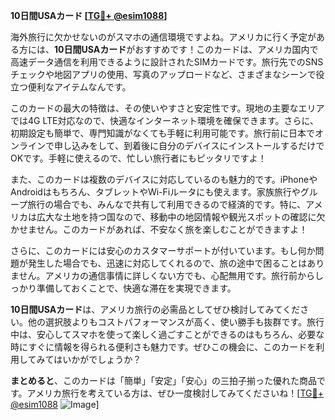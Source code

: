**10日間USAカード [[TG💪+ @esim1088](https://t.me/s/esim1088)]**

海外旅行に欠かせないのがスマホの通信環境ですよね。アメリカに行く予定がある方には、**10日間USAカード**がおすすめです！このカードは、アメリカ国内で高速データ通信を利用できるように設計されたSIMカードです。旅行先でのSNSチェックや地図アプリの使用、写真のアップロードなど、さまざまなシーンで役立つ便利なアイテムなんです。

このカードの最大の特徴は、その使いやすさと安定性です。現地の主要なエリアでは4G LTE対応なので、快適なインターネット環境を確保できます。さらに、初期設定も簡単で、専門知識がなくても手軽に利用可能です。旅行前に日本でオンラインで申し込みをして、到着後に自分のデバイスにインストールするだけでOKです。手軽に使えるので、忙しい旅行者にもピッタリですよ！

また、このカードは複数のデバイスに対応しているのも魅力的です。iPhoneやAndroidはもちろん、タブレットやWi-Fiルータにも使えます。家族旅行やグループ旅行の場合でも、みんなで共有して利用できるので経済的です。特に、アメリカは広大な土地を持つ国なので、移動中の地図情報や観光スポットの確認に欠かせません。このカードがあれば、不安なく旅を楽しむことができますよ！

さらに、このカードには安心のカスタマーサポートが付いています。もし何か問題が発生した場合でも、迅速に対応してくれるので、旅の途中で困ることはありません。アメリカの通信事情に詳しくない方でも、心配無用です。旅行前からしっかり準備しておくことで、快適な滞在を実現できます。

**10日間USAカード**は、アメリカ旅行の必需品としてぜひ検討してみてください。他の選択肢よりもコストパフォーマンスが高く、使い勝手も抜群です。旅行中は、安心してスマホを使って楽しく過ごすことができるのはもちろん、必要な時にすぐに情報を得られる便利さも魅力です。ぜひこの機会に、このカードを利用してみてはいかがでしょうか？

**まとめると**、このカードは「簡単」「安定」「安心」の三拍子揃った優れた商品です。アメリカ旅行を考えている方は、ぜひ一度検討してみてくださいね！[[TG💪+ @esim1088](https://t.me/s/esim1088) ![Image](https://i.postimg.cc/Y0z9fWf4/image.png)]